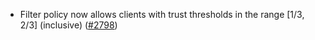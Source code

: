 - Filter policy now allows clients with trust thresholds in the range [1/3, 2/3] (inclusive)
  ([#2798](https://github.com/soohoio/hermes/issues/2798))